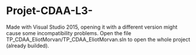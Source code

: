 # Projet-CDAA-L3-
Made with Visual Studio 2015, opening it with a different version might cause some incompatibility problems.
Open the file TP_CDAA_EliotMorvan/TP_CDAA_EliotMorvan.sln to open the whole project (already builded).
